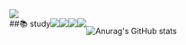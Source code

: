 
<img src ="https://capsule-render.vercel.app/api?type=rect&text=donny💻&fontAlign=30&fontSize=30&desc=Front-end%20Developer&descAlign=60&descAlignY=50&theme=radical"/>



<div style="display:flex; flex-direction:row;">
  ##📚 study
  <img src="https://img.shields.io/badge/TypeScript-3178C6?style=flat&logo=TypeScript&logoColor=white"/>
  <img src="https://img.shields.io/badge/JavaScript-F7DF1E?style=flat&logo=JavaScript&logoColor=white"/>
  <img src="https://img.shields.io/badge/CSS3-1572B6?style=flat&logo=CSS3&logoColor=orange"/>
  <img src="https://img.shields.io/badge/HTML5-E34F26?style=flat&logo=HTML5&logoColor=white"/> 



![Anurag's GitHub stats](https://github-readme-stats.vercel.app/api?username=chohyundon&show_icons=true&theme=radical)
</div>

